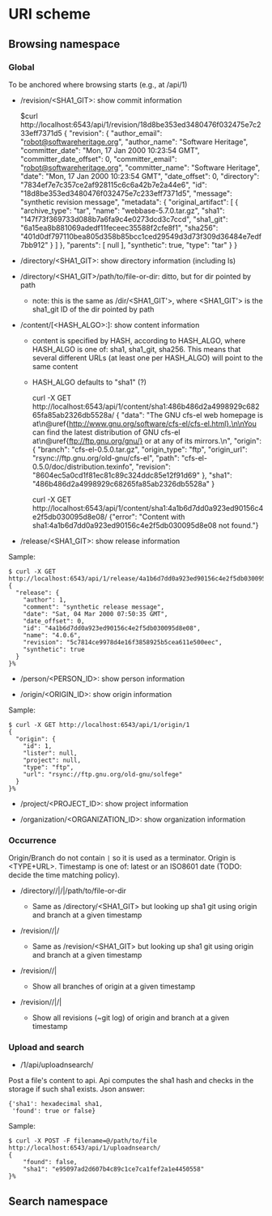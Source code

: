 URI scheme
==========

Browsing namespace
------------------

### Global

To be anchored where browsing starts (e.g., at /api/1)

* /revision/<SHA1_GIT>: show commit information

    $curl http://localhost:6543/api/1/revision/18d8be353ed3480476f032475e7c233eff7371d5
    {
      "revision": {
        "author_email": "robot@softwareheritage.org",
        "author_name": "Software Heritage",
        "committer_date": "Mon, 17 Jan 2000 10:23:54 GMT",
        "committer_date_offset": 0,
        "committer_email": "robot@softwareheritage.org",
        "committer_name": "Software Heritage",
        "date": "Mon, 17 Jan 2000 10:23:54 GMT",
        "date_offset": 0,
        "directory": "7834ef7e7c357ce2af928115c6c6a42b7e2a44e6",
        "id": "18d8be353ed3480476f032475e7c233eff7371d5",
        "message": "synthetic revision message",
        "metadata": {
          "original_artifact": [
            {
              "archive_type": "tar",
              "name": "webbase-5.7.0.tar.gz",
              "sha1": "147f73f369733d088b7a6fa9c4e0273dcd3c7ccd",
              "sha1_git": "6a15ea8b881069adedf11feceec35588f2cfe8f1",
              "sha256": "401d0df797110bea805d358b85bcc1ced29549d3d73f309d36484e7edf7bb912"
            }
          ]
        },
        "parents": [
          null
        ],
        "synthetic": true,
        "type": "tar"
      }
    }

* /directory/<SHA1_GIT>: show directory information (including ls)

* /directory/<SHA1_GIT>/path/to/file-or-dir: ditto, but for dir pointed by path

  - note: this is the same as /dir/<SHA1_GIT'>, where <SHA1_GIT'> is the
  sha1_git ID of the dir pointed by path

* /content/[<HASH_ALGO>:]<HASH>: show content information

  - content is specified by HASH, according to HASH_ALGO, where HASH_ALGO is
  one of: sha1, sha1_git, sha256. This means that several different URLs (at
  least one per HASH_ALGO) will point to the same content
  - HASH_ALGO defaults to "sha1" (?)

    curl -X GET http://localhost:6543/api/1/content/sha1:486b486d2a4998929c68265fa85ab2326db5528a/
    {
        "data": "The GNU cfs-el web homepage is at\n@uref{http://www.gnu.org/software/cfs-el/cfs-el.html}.\n\nYou can find the latest distribution of GNU cfs-el at\n@uref{ftp://ftp.gnu.org/gnu/} or at any of its mirrors.\n",
        "origin": {
             "branch": "cfs-el-0.5.0.tar.gz",
             "origin_type": "ftp",
             "origin_url": "rsync://ftp.gnu.org/old-gnu/cfs-el",
             "path": "cfs-el-0.5.0/doc/distribution.texinfo",
             "revision": "8604ec5a0cd1f81ec81c89c324ddc85e12f91d69"
         },
         "sha1": "486b486d2a4998929c68265fa85ab2326db5528a"
    }

    curl -X GET http://localhost:6543/api/1/content/sha1:4a1b6d7dd0a923ed90156c4e2f5db030095d8e08/
    {"error": "Content with sha1:4a1b6d7dd0a923ed90156c4e2f5db030095d8e08 not found."}

* /release/<SHA1_GIT>: show release information

Sample:

    $ curl -X GET http://localhost:6543/api/1/release/4a1b6d7dd0a923ed90156c4e2f5db030095d8e08
    {
      "release": {
        "author": 1,
        "comment": "synthetic release message",
        "date": "Sat, 04 Mar 2000 07:50:35 GMT",
        "date_offset": 0,
        "id": "4a1b6d7dd0a923ed90156c4e2f5db030095d8e08",
        "name": "4.0.6",
        "revision": "5c7814ce9978d4e16f3858925b5cea611e500eec",
        "synthetic": true
      }
    }%

* /person/<PERSON_ID>: show person information

* /origin/<ORIGIN_ID>: show origin information

Sample:

    $ curl -X GET http://localhost:6543/api/1/origin/1
    {
      "origin": {
        "id": 1,
        "lister": null,
        "project": null,
        "type": "ftp",
        "url": "rsync://ftp.gnu.org/old-gnu/solfege"
      }
    }%

* /project/<PROJECT_ID>: show project information

* /organization/<ORGANIZATION_ID>: show organization information

### Occurrence

Origin/Branch do not contain `|` so it is used as a terminator.
Origin is <TYPE+URL>.
Timestamp is one of: latest or an ISO8601 date (TODO: decide the time matching
policy).

* /directory/<TIMESTAMP>/<ORIGIN>|/<BRANCH>|/path/to/file-or-dir

  - Same as /directory/<SHA1_GIT> but looking up sha1 git using origin and
    branch at a given timestamp

* /revision/<TIMESTAMP>/<ORIGIN>|/<BRANCH>

  - Same as /revision/<SHA1_GIT> but looking up sha1 git using origin and
    branch at a given timestamp

* /revision/<TIMESTAMP>/<ORIGIN>|

  - Show all branches of origin at a given timestamp

* /revision/<TIMESTAMP>/<ORIGIN>|/<BRANCH>|

  - Show all revisions (~git log) of origin and branch at a given timestamp


### Upload and search

* /1/api/uploadnsearch/

Post a file's content to api.
Api computes the sha1 hash and checks in the storage if such sha1 exists.
Json answer:

    {'sha1': hexadecimal sha1,
     'found': true or false}

Sample:

    $ curl -X POST -F filename=@/path/to/file http://localhost:6543/api/1/uploadnsearch/
    {
        "found": false,
        "sha1": "e95097ad2d607b4c89c1ce7ca1fef2a1e4450558"
    }%


Search namespace
----------------
